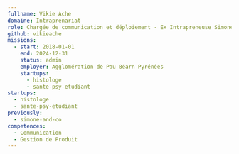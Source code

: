```yaml
---
fullname: Vikie Ache
domaine: Intraprenariat
role: Chargée de communication et déploiement - Ex Intrapreneuse Simone & Co
github: vikieache
missions:
  - start: 2018-01-01
    end: 2024-12-31
    status: admin
    employer: Agglomération de Pau Béarn Pyrénées
    startups:
      - histologe
      - sante-psy-etudiant
startups:
  - histologe
  - sante-psy-etudiant
previously:
  - simone-and-co
competences:
  - Communication
  - Gestion de Produit
---
```

